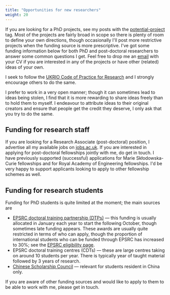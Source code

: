 ```yaml
---
title: "Opportunities for new researchers"
weight: 20
---
```


If you are looking for a PhD projects, see my posts with the [potential-project](/tags/potential-project) tag. Most of the projects are fairly broad in scope so there is plenty of room to define your own directions, though occasionally I'll post more restrictive projects when the funding source is more prescriptive. I've got some funding information below for both PhD and post-doctoral researchers to answer some common questions I get. Feel free to drop me an [email](mailto:david.barton@bristol.ac.uk) with your CV if you are interested in any of the projects or have other (related) ideas of your own.

I seek to follow the [UKRIO Code of Practice for Research](../ukrio-code-of-practice/) and I strongly encourage others to do the same.

I prefer to work in a very open manner; though it can sometimes lead to ideas being stolen, I find that it is more rewarding to share ideas freely than to hold them to myself. I endeavour to attribute ideas to their original creators and ensure that people get the credit they deserve, I only ask that you try to do the same.

## Funding for research staff

If you are looking for a Research Associate (post-doctoral) position, I advertise all my available jobs on [jobs.ac.uk](https://www.jobs.ac.uk/). If you are interested in applying for post-doctoral fellowships jointly with me, do get in touch. I have previously supported (successful) applications for Marie Skłodowska-Curie fellowships and for Royal Academy of Engineering fellowships. I'd be very happy to support applicants looking to apply to other fellowship schemes as well.

## Funding for research students

Funding for PhD students is quite limited at the moment; the main sources are

* [EPSRC doctoral training partnership (DTPs)](https://epsrc.ukri.org/skills/students/dta/) &mdash; this funding is usually allocated in January each year to start the following October, though sometimes late funding appears. These awards are usually quite restricted in terms of who can apply, though the proportion of international students who can be funded through EPSRC has increased to 30%; see the [EPSRC eligibility page](https://epsrc.ukri.org/skills/students/guidance-on-epsrc-studentships/eligibility/).
* EPSRC doctoral training centres (CDTs) &mdash; these are large centres taking on around 10 students per year. There is typically year of taught material followed by 3 years of research.
* [Chinese Scholarship Council](http://www.bristol.ac.uk/fees-funding/awards/china-scholarship-council/) &mdash; relevant for students resident in China only.

If you are aware of other funding sources and would like to apply to them to be able to work with me, please get in touch.
